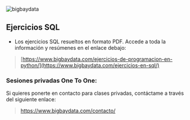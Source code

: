 ![bigbaydata](https://www.bigbaydata.com/wp-content/uploads/2023/10/bigbaydata.webp)


## Ejercicios SQL
- Los ejercicios SQL resueltos en formato PDF. Accede a toda la información y resúmenes en el enlace debajo:
> [https://www.bigbaydata.com/ejercicios-de-programacion-en-python/](https://www.bigbaydata.com/ejercicios-en-sql/)

### Sesiones privadas One To One:
Si quieres ponerte en contacto para clases privadas, contáctame a través del siguiente enlace:
> https://www.bigbaydata.com/contacto/
